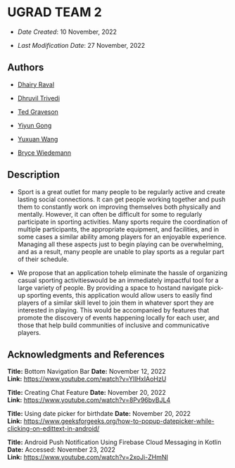 # UGRAD TEAM 2

- _Date Created_: 10 November, 2022

- _Last Modification Date_: 27 November, 2022

## Authors

- [Dhairy Raval](dhairyraval@gmail.com)

- [Dhruvil Trivedi](dh461268@.ca)

- [Ted Graveson](td259870@dal.ca)

- [Yiyun Gong](yy346225@dal.ca)

- [Yuxuan Wang](yx703587@dal.ca)

- [Bryce Wiedemann](bwiedemann@dal.ca)


## Description
- Sport  is  a  great  outlet  for  many  people  to  be  regularly  active  and  create  lasting  social connections. It can get people working together and push them to constantly work on improving themselves  both  physically  and  mentally.  However,  it  can  often  be  difficult  for  some  to regularly  participate  in  sporting activities. Many  sports  require  the  coordination  of  multiple participants, the appropriate equipment, and facilities, and in some cases a similar ability among players for an enjoyable experience.  Managing all these aspects just to begin playing can be overwhelming, and as a result, many people are unable to play sports as a regular part of their schedule. 

- We  propose  that  an  application  tohelp  eliminate  the  hassle  of  organizing  casual  sporting activitieswould be an immediately impactful tool for a large variety of people. By providing a space to hostand navigate pick-up sporting events, this application would allow users to easily find players of a similar skill level to join them in whatever sport they are interested in playing. This would be accompanied by features that promote the discovery of events happening locally for each user, and those that help build communities of inclusive and communicative players.

## Acknowledgments and References

**Title:** Bottom Navigation Bar
**Date:** November 12, 2022  
**Link:** https://www.youtube.com/watch?v=YlIHxIAoHzU

**Title:** Creating Chat Feature
**Date:** November 20, 2022  
**Link:** https://www.youtube.com/watch?v=8Pv96bvBJL4

**Title:** Using date picker for birthdate
**Date:** November 20, 2022  
**Link:** https://www.geeksforgeeks.org/how-to-popup-datepicker-while-clicking-on-edittext-in-android/  

**Title:** Android Push Notification Using Firebase Cloud Messaging in Kotlin  
**Date:** Accessed: November 23, 2022  
**Link:** https://www.youtube.com/watch?v=2xoJi-ZHmNI


